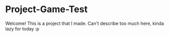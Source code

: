 # Project-Game-Test
Welcome!
This is a project that I made. Can't describe too much here, kinda lazy for today :p
